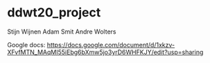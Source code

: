 # ddwt20_project
Stijn Wijnen
Adam Smit
Andre Wolters

Google docs:
https://docs.google.com/document/d/1xkzv-XFvfMTN_MAqMI55iEbg6bXmw5jo3yrD6WHFKJY/edit?usp=sharing
